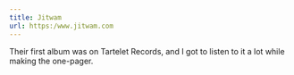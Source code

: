 ```yaml
---
title: Jitwam
url: https:/www.jitwam.com
---
```


Their first album was on Tartelet Records, and I got to listen to it a lot while making the one-pager.
